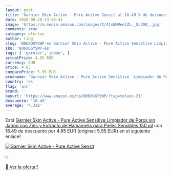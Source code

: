 ```yaml
---
layout: post
title: 'Garnier Skin Active - Pure Active Sensit al 18.49 % de descuento'
date: 2020-08-28 13:58:41
image: 'https://m.media-amazon.com/images/I/41sBMMeetZL._SL200_.jpg'
comments: true
category: ofertas
author: ring
slug: 'B06XDGYSWP-es Garnier Skin Active - Pure Active Sensitive Limpiador de...'
sku: 'B06XDGYSWP-es'
tags: [ 'garnier','jabón', ]
actualPrice: 4.85 EUR
currency: EUR
price: 4.85
comparePrice: 5.95 EUR
prodname: 'Garnier Skin Active - Pure Active Sensitive  Limpiador de Poros sin Jabón  con Zinc y Extracto de Hamamelis  para Pieles Sensibles  150 ml'
country: 'es'
flag: '🇪🇸'
brand: ''
buyurl: 'https://www.amazon.es/dp/B06XDGYSWP/?tag=tolees-21'
descuento: '18.49'
average: '4.318'
---
```


Está [Garnier Skin Active - Pure Active Sensitive  Limpiador de Poros sin Jabón  con Zinc y Extracto de Hamamelis  para Pieles Sensibles  150 ml](https://www.amazon.es/dp/B06XDGYSWP/?tag=tolees-21) con 18.49 de descuento por 4.85 EUR (original: 5.95 EUR) en el siguiente enlace!

[![Garnier Skin Active - Pure Active Sensit](https://m.media-amazon.com/images/I/41sBMMeetZL._SL200_.jpg)](https://www.amazon.es/dp/B06XDGYSWP/?tag=tolees-21)

ℹ️:


[🛒 Ver la oferta!!](https://www.amazon.es/dp/B06XDGYSWP/?tag=tolees-21)
